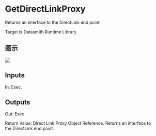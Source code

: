 # GetDirectLinkProxy

Returns an interface to the DirectLink end point

Target is Datasmith Runtime Library

## 图示

![]($-20221218-18404821.png)

## Inputs

In: Exec.  

## Outputs

Out: Exec.

Return Value: Direct Link Proxy Object Reference. Returns an interface to the DirectLink end point.

